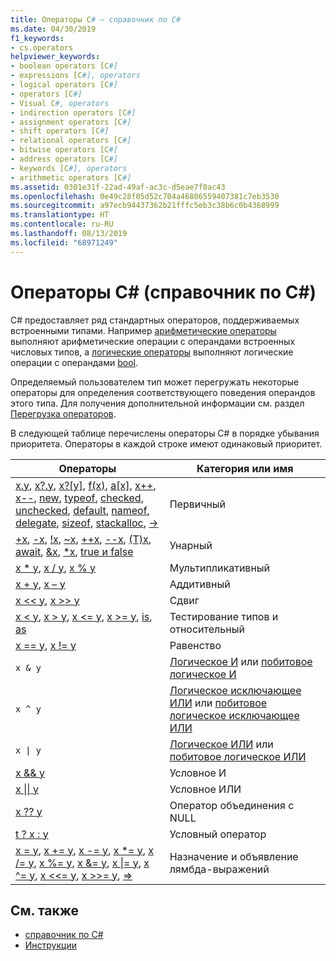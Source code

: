 ```yaml
---
title: Операторы C# — справочник по C#
ms.date: 04/30/2019
f1_keywords:
- cs.operators
helpviewer_keywords:
- boolean operators [C#]
- expressions [C#], operators
- logical operators [C#]
- operators [C#]
- Visual C#, operators
- indirection operators [C#]
- assignment operators [C#]
- shift operators [C#]
- relational operators [C#]
- bitwise operators [C#]
- address operators [C#]
- keywords [C#], operators
- arithmetic operators [C#]
ms.assetid: 0301e31f-22ad-49af-ac3c-d5eae7f0ac43
ms.openlocfilehash: 0e49c28f05d52c704a46806559407381c7eb3530
ms.sourcegitcommit: a97ecb94437362b21fffc5eb3c38b6c0b4368999
ms.translationtype: HT
ms.contentlocale: ru-RU
ms.lasthandoff: 08/13/2019
ms.locfileid: "68971249"
---
```

# <a name="c-operators-c-reference"></a>Операторы C# (справочник по C#)

C# предоставляет ряд стандартных операторов, поддерживаемых встроенными типами. Например [арифметические операторы](arithmetic-operators.md) выполняют арифметические операции с операндами встроенных числовых типов, а [логические операторы](boolean-logical-operators.md) выполняют логические операции с операндами [bool](../keywords/bool.md).

Определяемый пользователем тип может перегружать некоторые операторы для определения соответствующего поведения операндов этого типа. Для получения дополнительной информации см. раздел [Перегрузка операторов](operator-overloading.md).

В следующей таблице перечислены операторы C# в порядке убывания приоритета. Операторы в каждой строке имеют одинаковый приоритет.

| Операторы | Категория или имя |
| --------- | ---------------- |
| [x.y](member-access-operators.md#member-access-operator-), [x?.y](member-access-operators.md#null-conditional-operators--and-), [x?[y]](member-access-operators.md#null-conditional-operators--and-), [f(x)](member-access-operators.md#invocation-operator-), [a&#91;x&#93;](member-access-operators.md#indexer-operator-), [x++](arithmetic-operators.md#increment-operator-), [x--](arithmetic-operators.md#decrement-operator---), [new](new-operator.md), [typeof](type-testing-and-conversion-operators.md#typeof-operator), [checked](../keywords/checked.md), [unchecked](../keywords/unchecked.md), [default](default.md), [nameof](nameof.md), [delegate](delegate-operator.md), [sizeof](sizeof.md), [stackalloc](stackalloc.md), [->](pointer-related-operators.md#pointer-member-access-operator--) | Первичный |
| [+x](addition-operator.md), [-x](subtraction-operator.md), [\!x](boolean-logical-operators.md#logical-negation-operator-), [~x](bitwise-and-shift-operators.md#bitwise-complement-operator-), [++x](arithmetic-operators.md#increment-operator-), [--x](arithmetic-operators.md#decrement-operator---), [(T)x](type-testing-and-conversion-operators.md#cast-operator-), [await](../keywords/await.md), [&x](pointer-related-operators.md#address-of-operator-), [*x](pointer-related-operators.md#pointer-indirection-operator-), [true и false](true-false-operators.md) | Унарный |
| [x * y](arithmetic-operators.md#multiplication-operator-), [x / y](arithmetic-operators.md#division-operator-), [x % y](arithmetic-operators.md#remainder-operator-) | Мультипликативный|
| [x + y](arithmetic-operators.md#addition-operator-), [x – y](arithmetic-operators.md#subtraction-operator--) | Аддитивный |
| [x <\< y](bitwise-and-shift-operators.md#left-shift-operator-), [x >> y](bitwise-and-shift-operators.md#right-shift-operator-) | Сдвиг |
| [x \< y](comparison-operators.md#less-than-operator-), [x > y](comparison-operators.md#greater-than-operator-), [x \<= y](comparison-operators.md#less-than-or-equal-operator-), [x >= y](comparison-operators.md#greater-than-or-equal-operator-), [is](type-testing-and-conversion-operators.md#is-operator), [as](type-testing-and-conversion-operators.md#as-operator) | Тестирование типов и относительный |
| [x == y](equality-operators.md#equality-operator-), [x != y](equality-operators.md#inequality-operator-) | Равенство |
| `x & y` | [Логическое И](boolean-logical-operators.md#logical-and-operator-) или [побитовое логическое И](bitwise-and-shift-operators.md#logical-and-operator-) |
| `x ^ y` | [Логическое исключающее ИЛИ](boolean-logical-operators.md#logical-exclusive-or-operator-) или [побитовое логическое исключающее ИЛИ](bitwise-and-shift-operators.md#logical-exclusive-or-operator-) |
| <code>x &#124; y</code> | [Логическое ИЛИ](boolean-logical-operators.md#logical-or-operator-) или [побитовое логическое ИЛИ](bitwise-and-shift-operators.md#logical-or-operator-) |
| [x && y](boolean-logical-operators.md#conditional-logical-and-operator-) | Условное И |
| [x &#124;&#124; y](boolean-logical-operators.md#conditional-logical-or-operator-) | Условное ИЛИ |
| [x ?? y](null-coalescing-operator.md) | Оператор объединения с NULL |
| [t ? x : y](conditional-operator.md) | Условный оператор |
| [x = y](assignment-operator.md), [x += y](arithmetic-operators.md#compound-assignment), [x -= y](arithmetic-operators.md#compound-assignment), [x *= y](arithmetic-operators.md#compound-assignment), [x /= y](arithmetic-operators.md#compound-assignment), [x %= y](arithmetic-operators.md#compound-assignment), [x &= y](boolean-logical-operators.md#compound-assignment), [x &#124;= y](boolean-logical-operators.md#compound-assignment), [x ^= y](boolean-logical-operators.md#compound-assignment), [x <<= y](bitwise-and-shift-operators.md#compound-assignment), [x >>= y](bitwise-and-shift-operators.md#compound-assignment), [=>](lambda-operator.md) | Назначение и объявление лямбда-выражений |

## <a name="see-also"></a>См. также

- [справочник по C#](../index.md)
- [Инструкции](../../programming-guide/statements-expressions-operators/operators.md)

